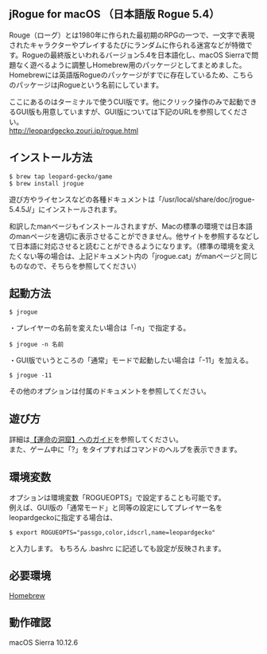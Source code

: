 ## jRogue for macOS （日本語版 Rogue 5.4）
Rouge（ローグ）とは1980年に作られた最初期のRPGの一つで、一文字で表現されたキャラクターやプレイするたびにランダムに作られる迷宮などが特徴です。Rogueの最終版といわれるバージョン5.4を日本語化し、macOS Sierraで問題なく遊べるように調整しHomebrew用のパッケージとしてまとめました。Homebrewには英語版Rogueのパッケージがすでに存在しているため、こちらのパッケージはjRogueという名前にしています。

ここにあるのはターミナルで使うCUI版です。他にクリック操作のみで起動できるGUI版も用意していますが、GUI版については下記のURLを参照してください。  
http://leopardgecko.zouri.jp/rogue.html
## インストール方法
```
$ brew tap leopard-gecko/game
$ brew install jrogue
```
遊び方やライセンスなどの各種ドキュメントは「/usr/local/share/doc/jrogue-5.4.5J/」にインストールされます。

和訳したmanページもインストールされますが、Macの標準の環境では日本語のmanページを適切に表示させることができません。他サイトを参照するなどして日本語に対応させると読むことができるようになります。（標準の環境を変えたくない等の場合は、上記ドキュメント内の「jrogue.cat」がmanページと同じものなので、そちらを参照してください）
## 起動方法
```
$ jrogue
```
・プレイヤーの名前を変えたい場合は「-n」で指定する。
```
$ jrogue -n 名前
```
・GUI版でいうところの「通常」モードで起動したい場合は「-11」を加える。
```
$ jrogue -11
```
その他のオプションは付属のドキュメントを参照してください。
## 遊び方
詳細は[【運命の洞窟】へのガイド](https://github.com/leopard-gecko/homebrew-game/blob/master/%E9%81%8B%E5%91%BD%E3%81%AE%E6%B4%9E%E7%AA%9F%E3%81%B8%E3%81%AE%E3%82%AC%E3%82%A4%E3%83%89.md)を参照してください。  
また、ゲーム中に「?」をタイプすればコマンドのヘルプを表示できます。
## 環境変数
オプションは環境変数「ROGUEOPTS」で設定することも可能です。  
例えば、GUI版の「通常モード」と同等の設定にしてプレイヤー名をleopardgeckoに指定する場合は、
```
$ export ROGUEOPTS="passgo,color,idscrl,name=leopardgecko"
```
と入力します。
もちろん .bashrc に記述しても設定が反映されます。
## 必要環境
[Homebrew](http://brew.sh/index_ja.html)
## 動作確認
macOS Sierra 10.12.6
